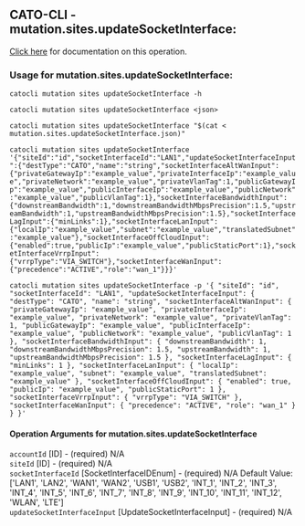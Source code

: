 
## CATO-CLI - mutation.sites.updateSocketInterface:
[Click here](https://api.catonetworks.com/documentation/#mutation-mutation.sites.updateSocketInterface) for documentation on this operation.

### Usage for mutation.sites.updateSocketInterface:

`catocli mutation sites updateSocketInterface -h`

`catocli mutation sites updateSocketInterface <json>`

`catocli mutation sites updateSocketInterface "$(cat < mutation.sites.updateSocketInterface.json)"`

`catocli mutation sites updateSocketInterface '{"siteId":"id","socketInterfaceId":"LAN1","updateSocketInterfaceInput":{"destType":"CATO","name":"string","socketInterfaceAltWanInput":{"privateGatewayIp":"example_value","privateInterfaceIp":"example_value","privateNetwork":"example_value","privateVlanTag":1,"publicGatewayIp":"example_value","publicInterfaceIp":"example_value","publicNetwork":"example_value","publicVlanTag":1},"socketInterfaceBandwidthInput":{"downstreamBandwidth":1,"downstreamBandwidthMbpsPrecision":1.5,"upstreamBandwidth":1,"upstreamBandwidthMbpsPrecision":1.5},"socketInterfaceLagInput":{"minLinks":1},"socketInterfaceLanInput":{"localIp":"example_value","subnet":"example_value","translatedSubnet":"example_value"},"socketInterfaceOffCloudInput":{"enabled":true,"publicIp":"example_value","publicStaticPort":1},"socketInterfaceVrrpInput":{"vrrpType":"VIA_SWITCH"},"socketInterfaceWanInput":{"precedence":"ACTIVE","role":"wan_1"}}}'`

`catocli mutation sites updateSocketInterface -p '{
    "siteId": "id",
    "socketInterfaceId": "LAN1",
    "updateSocketInterfaceInput": {
        "destType": "CATO",
        "name": "string",
        "socketInterfaceAltWanInput": {
            "privateGatewayIp": "example_value",
            "privateInterfaceIp": "example_value",
            "privateNetwork": "example_value",
            "privateVlanTag": 1,
            "publicGatewayIp": "example_value",
            "publicInterfaceIp": "example_value",
            "publicNetwork": "example_value",
            "publicVlanTag": 1
        },
        "socketInterfaceBandwidthInput": {
            "downstreamBandwidth": 1,
            "downstreamBandwidthMbpsPrecision": 1.5,
            "upstreamBandwidth": 1,
            "upstreamBandwidthMbpsPrecision": 1.5
        },
        "socketInterfaceLagInput": {
            "minLinks": 1
        },
        "socketInterfaceLanInput": {
            "localIp": "example_value",
            "subnet": "example_value",
            "translatedSubnet": "example_value"
        },
        "socketInterfaceOffCloudInput": {
            "enabled": true,
            "publicIp": "example_value",
            "publicStaticPort": 1
        },
        "socketInterfaceVrrpInput": {
            "vrrpType": "VIA_SWITCH"
        },
        "socketInterfaceWanInput": {
            "precedence": "ACTIVE",
            "role": "wan_1"
        }
    }
}'`


#### Operation Arguments for mutation.sites.updateSocketInterface ####

`accountId` [ID] - (required) N/A    
`siteId` [ID] - (required) N/A    
`socketInterfaceId` [SocketInterfaceIDEnum] - (required) N/A Default Value: ['LAN1', 'LAN2', 'WAN1', 'WAN2', 'USB1', 'USB2', 'INT_1', 'INT_2', 'INT_3', 'INT_4', 'INT_5', 'INT_6', 'INT_7', 'INT_8', 'INT_9', 'INT_10', 'INT_11', 'INT_12', 'WLAN', 'LTE']   
`updateSocketInterfaceInput` [UpdateSocketInterfaceInput] - (required) N/A    
